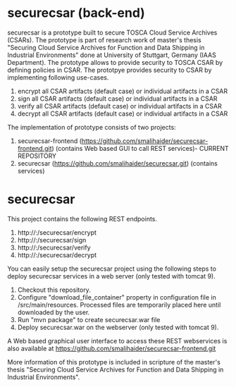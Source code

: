 # securecsar (back-end)

securecsar is a prototype built to secure TOSCA Cloud Service Archives (CSARs). The prototype is part of research work of master's thesis "Securing Cloud Service Archives for Function and Data Shipping in Industrial Environments" done at University of Stuttgart, Germany (IAAS Department). The prototype allows to provide security to TOSCA CSAR by defining policies in CSAR. The prototpye provides security to CSAR by implementing following use-cases.

1. encrypt all CSAR artifacts (default case) or individual artifacts in a CSAR
1. sign all CSAR artifacts (default case) or individual artifacts in a CSAR
1. verify all CSAR artifacts (default case) or individual artifacts in a CSAR
1. decrypt all CSAR artifacts (default case) or individual artifacts in a CSAR

The implementation of prototype consists of two projects:
1. securecsar-frontend (https://github.com/smalihaider/securecsar-frontend.git) (contains Web based GUI to call REST services)- CURRENT REPOSITORY
1. securecsar (https://github.com/smalihaider/securecsar.git) (contains services)

# securecsar
This project contains the following REST endpoints.

1. http://<hostname>:<port>/securecsar/encrypt
1. http://<hostname>:<port>/securecsar/sign
1. http://<hostname>:<port>/securecsar/verify
1. http://<hostname>:<port>/securecsar/decrypt

You can easily setup the securecsar project using the following steps to deploy securecsar services in a web server (only tested with tomcat 9).

1. Checkout this repository.
1. Configure "download_file_container" property in configuration file in <checkout repository path>/src/main/resources. Processed files are temporarily placed here until downloaded by the user.
1. Run "mvn package" to create securecsar.war file
1. Deploy securecsar.war on the webserver (only tested with tomcat 9).

A Web based graphical user interface to access these REST webservices is also available at https://github.com/smalihaider/securecsar-frontend.git

More information of this prototype is included in scripture of the master's thesis "Securing Cloud Service Archives for Function and Data Shipping in Industrial Environments".
